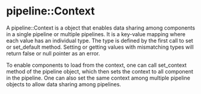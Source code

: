 # pipeline::Context

A pipeline::Context is a object that enables data sharing among components in a single pipeline or multiple pipelines.
It is a key-value mapping where each value has an individual type.
The type is defined by the first call to set or set_default method.
Setting or getting values with mismatching types will return false or null pointer as an error.

To enable components to load from the context, one can call set_context method of the pipeline object, which then
sets the context to all component in the pipeline.
One can also set the same context among multiple pipeline objects to allow data sharing among pipelines.
